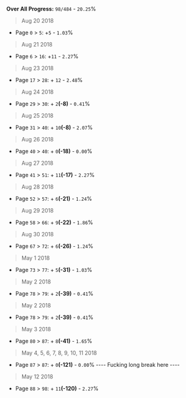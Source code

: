 **Over All Progress:** `98/484` - `20.25`%

> Aug 20 2018
 * Page `0` > `5`: +`5` - `1.03`%
> Aug 21 2018
 * Page `6` > `16`: +`11` - `2.27`%
> Aug 23 2018
 * Page `17` > `28`: + `12` - `2.48`%
> Aug 24 2018
 * Page `29` > `30`: + `2`**(-8)** - `0.41`%
> Aug 25 2018
 * Page `31` > `40`: + `10`**(-8)** - `2.07`%
> Aug 26 2018
 * Page `40` > `40`: + `0`**(-18)** - `0.00`%
> Aug 27 2018
 * Page `41` > `51`: + `11`**(-17)** - `2.27`%
> Aug 28 2018
 * Page `52` > `57`: + `6`**(-21)** - `1.24`%
> Aug 29 2018
 * Page `58` > `66`: + `9`**(-22)** - `1.86`%
> Aug 30 2018
 * Page `67` > `72`: + `6`**(-26)** - `1.24`%
> May 1 2018
 * Page `73` > `77`: + `5`**(-31)** - `1.03`%
> May 2 2018
 * Page `78` > `79`: + `2`**(-39)** - `0.41`%
> May 2 2018
 * Page `78` > `79`: + `2`**(-39)** - `0.41`%
> May 3 2018
 * Page `80` > `87`: + `8`**(-41)** - `1.65`%
> May 4, 5, 6, 7, 8, 9, 10, 11 2018
 * Page `87` > `87`: + `0`**(-121)** - `0.00`%
 ---- Fucking long break here ----
> May 12 2018
 * Page `88` > `98`: + `11`**(-120)** - `2.27`%
